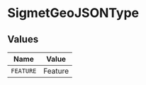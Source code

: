 # SigmetGeoJSONType


## Values

| Name      | Value     |
| --------- | --------- |
| `FEATURE` | Feature   |